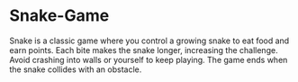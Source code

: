 # Snake-Game
Snake is a classic game where you control a growing snake to eat food and earn points. Each bite makes the snake longer, increasing the challenge. Avoid crashing into walls or yourself to keep playing. The game ends when the snake collides with an obstacle.
